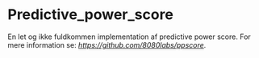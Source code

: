 # Predictive_power_score

En let og ikke fuldkommen implementation af predictive power score. For mere information se: *https://github.com/8080labs/ppscore*.
